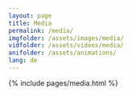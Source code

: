 ```yaml
---
layout: page
title: Media
permalink: /media/
imgfolder: /assets/images/media/
vidfolder: /assets/videos/media/
anifolder: /assets/animations/
lang: de
---
```


{% include pages/media.html %}
